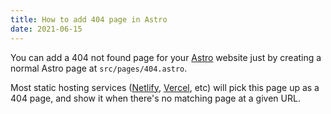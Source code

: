```yaml
---
title: How to add 404 page in Astro
date: 2021-06-15
---
```


You can add a 404 not found page for your [Astro](https://astro.build) website just by creating a normal Astro page at `src/pages/404.astro`.

Most static hosting services ([Netlify](https://netlify.com), [Vercel](https://vercel.com), etc) will pick this page up as a 404 page, and show it when there's no matching page at a given URL.
